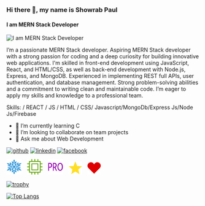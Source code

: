 ### Hi there 👋, my name is Showrab Paul
#### I am MERN Stack Developer
![I am MERN Stack Developer](https://media.licdn.com/dms/image/D5616AQEfWN8YxKhYog/profile-displaybackgroundimage-shrink_350_1400/0/1685692004849?e=1709769600&v=beta&t=OaIb5RQ9Q714HpHawi3MYJB6PBN8K6CZjKayBYqEaJ4)

I’m a passionate MERN Stack developer. Aspiring MERN Stack developer with a strong passion for coding and a deep curiosity for building innovative web applications. I'm skilled in front-end development using JavaScript, React, and HTML/CSS, as well as back-end development with Node.js, Express, and MongoDB. Experienced in implementing REST full APIs, user authentication, and database management. Strong problem-solving abilities and a commitment to writing clean and maintainable code. I’m eager to apply my skills and knowledge to a professional team.

Skills:  / REACT / JS / HTML / CSS/ Javascript/MongoDb/Express Js/Node Js/Firebase

- 🌱 I’m currently learning C 
- 👯 I’m looking to collaborate on team projects 
- 💬 Ask me about Web Development 


[<img src='https://cdn.jsdelivr.net/npm/simple-icons@3.0.1/icons/github.svg' alt='github' height='40'>](https://github.com/Showrab15)  [<img src='https://cdn.jsdelivr.net/npm/simple-icons@3.0.1/icons/linkedin.svg' alt='linkedin' height='40'>](https://www.linkedin.com/in/showrab15/)  [<img src='https://cdn.jsdelivr.net/npm/simple-icons@3.0.1/icons/facebook.svg' alt='facebook' height='40'>](https://www.facebook.com/showrab15)  

<a href='https://archiveprogram.github.com/'><img src='https://raw.githubusercontent.com/acervenky/animated-github-badges/master/assets/acbadge.gif' width='40' height='40'></a> <a href='https://docs.github.com/en/developers'><img src='https://raw.githubusercontent.com/acervenky/animated-github-badges/master/assets/devbadge.gif' width='40' height='40'></a> <a href='https://github.com/pricing'><img src='https://raw.githubusercontent.com/acervenky/animated-github-badges/master/assets/pro.gif' width='40' height='40'></a> <a href='https://stars.github.com/'><img src='https://raw.githubusercontent.com/acervenky/animated-github-badges/master/assets/starbadge.gif' width='35' height='35'></a> <a href='https://docs.github.com/en/github/supporting-the-open-source-community-with-github-sponsors'><img src='https://raw.githubusercontent.com/acervenky/animated-github-badges/master/assets/sponsorbadge.gif' width='35' height='35'></a> 

[![trophy](https://github-profile-trophy.vercel.app/?username=Showrab15)](https://github.com/ryo-ma/github-profile-trophy)

[![Top Langs](https://github-readme-stats.vercel.app/api/top-langs/?username=Showrab15)](https://github.com/anuraghazra/github-readme-stats)

